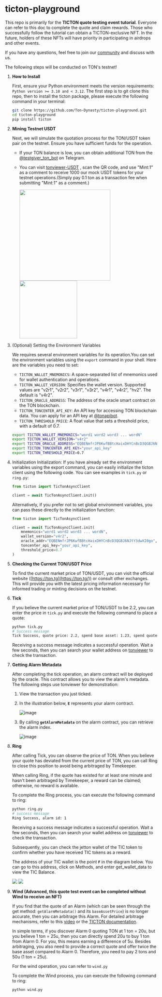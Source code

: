 # ticton-playground
This repo is primarily for the **TICTON quote testing event tutorial**. Everyone can refer to this doc to complete the quote and claim rewards. 
Those who successfully follow the tutorial can obtain a TICTON-exclusive NFT. In the future, holders of these NFTs will have priority in participating in airdrops and other events.

If you have any questions, feel free to join our [community](https://t.me/TictonOfficial) and discuss with us.

The following steps will be conducted on TON's testnet!

1. **How to Install**
    
    First, ensure your Python environment meets the version requirements: `Python version >= 3.10 and < 3.12`. The first step is to git clone this repo, then to install the ticton package, please execute the following command in your terminal:
    
    ```bash
    git clone https://github.com/Ton-Dynasty/ticton-playground.git
    cd ticton-playground
    pip install ticton
    ```
    
2. **Mining Testnet USDT**
    
    Next, we will simulate the quotation process for the TON/USDT token pair on the testnet. Ensure you have sufficient funds for the operation. 
    
    - If your TON balance is low, you can obtain additional TON from the [@testgiver_ton_bot](https://t.me/testgiver_ton_bot) on Telegram.
    - You can visit [tonviewer-USDT](https://testnet.tonviewer.com/EQBqSpvo4S87mX9tjHaG4zhYZeORhVhMapBJpnMZ64jhrEQK) , scan the QR code, and use "Mint:1" as a comment to receive 1000 our mock USDT tokens for your testnet operations.(Simply pay 0.1 ton as a transaction fee when submitting "Mint:1" as a comment.)
  
        <img src="images/usdt.png" height="300">
        <img src="images/mint.png" width="190">
3. (Optional) Setting the Environment Variables
    
    We requires several environment variables for its operation.You can set the environment variables using the `export` command in your shell. Here are the variables you need to set:
    
    - `TICTON_WALLET_MNEMONICS`: A space-separated list of mnemonics used for wallet authentication and operations.
    - `TICTON_WALLET_VERSION`: Specifies the wallet version. Supported values are "v2r1", "v2r2", "v3r1", "v3r2", "v4r1", "v4r2", "hv2". The default is "v4r2".
    - `TICTON_ORACLE_ADDRESS`: The address of the oracle smart contract on the TON blockchain.
    - `TICTON_TONCENTER_API_KEY`: An API key for accessing TON blockchain data. You can apply for an API key at [@tonapibot](https://t.me/tonapibot).
    - `TICTON_THRESHOLD_PRICE`: A float value that sets a threshold price, with a default of 0.7.
    
    ```bash
    export TICTON_WALLET_MNEMONICS="word1 word2 word3 ... wordN"
    export TICTON_WALLET_VERSION="v4r2"
    export TICTON_ORACLE_ADDRESS="EQBENmfrJP6KwfBBtcHaixDHYCnBcD3QGBJ6NJtY3dwXI0go"
    export TICTON_TONCENTER_API_KEY="your_api_key"
    export TICTON_THRESHOLD_PRICE=0.7
    ```
    
4. Initialization
Initialization: If you have already set the environment variables using the export command, you can easily initialize the ticton client using the following code. You can see examples in `tick.py` or `ring.py`:
    
    ```python
    from ticton import TicTonAsyncClient
    
    client = await TicTonAsyncClient.init()
    
    ```
    
    Alternatively, if you prefer not to set global environment variables, you can pass these directly to the initialization function:
    
    ```python
    from ticton import TicTonAsyncClient
    
    client = await TicTonAsyncClient.init(
        mnemonics="word1 word2 word3 ... wordN",
        wallet_version="v4r2",
        oracle_addr="EQBENmfrJP6KwfBBtcHaixDHYCnBcD3QGBJ6NJtY3dwXI0go",
        toncenter_api_key="your_api_key",
        threshold_price=0.7
    )

    ```
    
1. **Checking the Current TON/USDT Price**
    
    To find the current market price of TON/USDT, you can visit the official website ([https://ton.tg](https://ton.tg/)) or consult other exchanges. This will provide you with the latest pricing information necessary for informed trading or minting decisions on the testnet.
    
2. **Tick**
    
    If you believe the current market price of TON/USDT to be 2.2, you can enter the price in `tick.py` and execute the following command to place a quote:
    ```bash
    python tick.py
    # Success message
    Tick Success, quote price: 2.2, spend base asset: 1.23, spend quote asset: 2.2
    ```
    
    Receiving a success message indicates a successful operation. Wait a few seconds, then you can search your wallet address on [tonviewer](https://testnet.tonviewer.com/) to check the transaction.
    
3. **Getting Alarm Metadata**
    
    After completing the tick operation, an alarm contract will be deployed by the oracle. This contract allows you to view the alarm's metadata. The following steps use tonviewer for demonstration:
    
    1. View the transaction you just ticked.
    2. In the illustration below, **`E`** represents your alarm contract.
        
        ![image](https://github.com/Ton-Dynasty/ticton-playground/assets/36180214/b9b3583c-2f6b-4b54-9120-5ba58a9e684d)

        
    3. By calling **`getAlarmMetadata`** on the alarm contract, you can retrieve the alarm index.
        
        ![image](https://github.com/Ton-Dynasty/ticton-playground/assets/36180214/32cfc116-700c-4529-ad3c-cdd73c221807)

        
4. **Ring**
    
        
    After calling Tick, you can observe the price of TON. When you believe your quote has deviated from the current price of TON, you can call Ring to close this position to avoid being arbitraged by Timekeeper. 
    
    When calling Ring, if the quote has existed for at least one minute and hasn't been arbitraged by Timekeeper, a reward can be claimed; otherwise, no reward is available.
    
    To complete the Ring process, you can execute the following command to ring:
    
    ```bash
    python ring.py
    # success message
    Ring Success, alarm id: 1
    ```
    
    Receiving a success message indicates a successful operation. Wait a few seconds, then you can search your wallet address on [tonviewer](https://testnet.tonviewer.com/) to check the transaction.
    
    
    Subsequently, you can check the jetton wallet of the TIC token to confirm whether you have received TIC tokens as a reward. 
    
    The address of your TIC wallet is the point **`F`** in the diagram below. You can go to this address, click on Methods, and enter get_wallet_data to view the TIC Balance.

    <img src="images/tic.jpg">
    <img src="images/bal.jpg">
    
5. **Wind (Advanced, this quote test event can be completed without Wind to receive an NFT)**
   
    If you find that the quote of an Alarm (which can be seen through the get method: `getAlarmMetadata()` and its `baseAssetPrice`) is no longer accurate, then you can arbitrage this Alarm. For detailed arbitrage mechanisms, refer to this [video](https://www.youtube.com/watch?v=_EwAkiGiw-U) or the [TICTON documentation](https://ton-dynasty.github.io/ticton-doc/).

    In simple terms, if you discover Alarm 0 quoting TON at 1 ton = 20u, but you believe 1 ton = 25u, then you can directly spend 20u to buy 1 ton from Alarm 0. For you, this means earning a difference of 5u. Besides arbitraging, you also need to provide a correct quote and offer twice the base asset compared to Alarm 0. Therefore, you need to pay 2 tons and 50u (1 ton = 25u).

    For the wind operation, you can refer to `wind.py`

    To complete the Wind process, you can execute the following command to ring:
    ```bash
    python wind.py
    ```